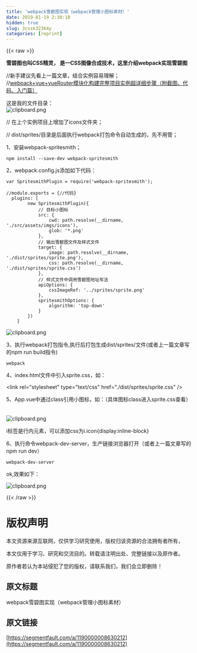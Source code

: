 ```yaml
---
title: 'webpack雪碧图实现（webpack管理小图标素材）' 
date: 2019-01-19 2:30:10
hidden: true
slug: 3cssk32364y
categories: [reprint]
---
```


{{< raw >}}

                    
<p><strong>雪碧图也叫CSS精灵， 是一CSS图像合成技术，这里介绍webpack实现雪碧图</strong></p>
<p>//新手建议先看上一篇文章，结合实例容易理解；<br>//<a href="https://segmentfault.com/a/1190000008602934">webpack+vue+vueRouter模块化构建完整项目实例超详细步骤（附截图、代码、入门篇）</a> </p>
<p>这是我的文件目录：<br><span class="img-wrap"><img data-src="/img/bVKnaH?w=314&amp;h=706" src="https://static.alili.tech/img/bVKnaH?w=314&amp;h=706" alt="clipboard.png" title="clipboard.png" style="cursor: pointer; display: inline;"></span></p>
<p>// 在上个实例项目上增加了icons文件夹；</p>
<p>// dist/sprites/目录是后面执行webpack打包命令自动生成的，先不用管；</p>
<p>1、安装webpack-spritesmith；</p>
<div class="widget-codetool" style="display:none;">
      <div class="widget-codetool--inner">
      <span class="selectCode code-tool" data-toggle="tooltip" data-placement="top" title="" data-original-title="全选"></span>
      <span type="button" class="copyCode code-tool" data-toggle="tooltip" data-placement="top" data-clipboard-text="npm install --save-dev webpack-spritesmith" title="" data-original-title="复制"></span>
      <span type="button" class="saveToNote code-tool" data-toggle="tooltip" data-placement="top" title="" data-original-title="放进笔记"></span>
      </div>
      </div><pre class="hljs q"><code style="word-break: break-word; white-space: initial;">npm install --<span class="hljs-built_in">save</span>-<span class="hljs-built_in">dev</span> webpack-spritesmith</code></pre>
<p>2、webpack.config.js添加如下代码：</p>
<div class="widget-codetool" style="display:none;">
      <div class="widget-codetool--inner">
      <span class="selectCode code-tool" data-toggle="tooltip" data-placement="top" title="" data-original-title="全选"></span>
      <span type="button" class="copyCode code-tool" data-toggle="tooltip" data-placement="top" data-clipboard-text="var SpritesmithPlugin = require('webpack-spritesmith');
" title="" data-original-title="复制"></span>
      <span type="button" class="saveToNote code-tool" data-toggle="tooltip" data-placement="top" title="" data-original-title="放进笔记"></span>
      </div>
      </div><pre class="hljs ebnf"><code><span class="hljs-attribute">var SpritesmithPlugin</span> = require(<span class="hljs-string">'webpack-spritesmith'</span>);
</code></pre>
<div class="widget-codetool" style="display:none;">
      <div class="widget-codetool--inner">
      <span class="selectCode code-tool" data-toggle="tooltip" data-placement="top" title="" data-original-title="全选"></span>
      <span type="button" class="copyCode code-tool" data-toggle="tooltip" data-placement="top" data-clipboard-text="//module.exports = {//代码}
  plugins: [
        new SpritesmithPlugin({
            // 目标小图标
            src: {
                cwd: path.resolve(__dirname, './src/assets/imgs/icons'),
                glob: '*.png'
            },
            // 输出雪碧图文件及样式文件
            target: {
                image: path.resolve(__dirname, './dist/sprites/sprite.png'),
                css: path.resolve(__dirname, './dist/sprites/sprite.css')
            },
            // 样式文件中调用雪碧图地址写法
            apiOptions: {
                cssImageRef: '../sprites/sprite.png'
            },
            spritesmithOptions: {
                algorithm: 'top-down'
            }
        })
    ]" title="" data-original-title="复制"></span>
      <span type="button" class="saveToNote code-tool" data-toggle="tooltip" data-placement="top" title="" data-original-title="放进笔记"></span>
      </div>
      </div><pre class="hljs less"><code><span class="hljs-comment">//module.exports = {//代码}</span>
  <span class="hljs-attribute">plugins</span>: [
        new SpritesmithPlugin({
            <span class="hljs-comment">// 目标小图标</span>
            <span class="hljs-attribute">src</span>: {
                <span class="hljs-attribute">cwd</span>: path.resolve(__dirname, <span class="hljs-string">'./src/assets/imgs/icons'</span>),
                <span class="hljs-attribute">glob</span>: <span class="hljs-string">'*.png'</span>
            },
            <span class="hljs-comment">// 输出雪碧图文件及样式文件</span>
            <span class="hljs-attribute">target</span>: {
                <span class="hljs-attribute">image</span>: path.resolve(__dirname, <span class="hljs-string">'./dist/sprites/sprite.png'</span>),
                <span class="hljs-attribute">css</span>: path.resolve(__dirname, <span class="hljs-string">'./dist/sprites/sprite.css'</span>)
            },
            <span class="hljs-comment">// 样式文件中调用雪碧图地址写法</span>
            <span class="hljs-attribute">apiOptions</span>: {
                <span class="hljs-attribute">cssImageRef</span>: <span class="hljs-string">'../sprites/sprite.png'</span>
            },
            <span class="hljs-attribute">spritesmithOptions</span>: {
                <span class="hljs-attribute">algorithm</span>: <span class="hljs-string">'top-down'</span>
            }
        })
    ]</code></pre>
<p><span class="img-wrap"><img data-src="/img/bVKnbk?w=700&amp;h=876" src="https://static.alili.tech/img/bVKnbk?w=700&amp;h=876" alt="clipboard.png" title="clipboard.png" style="cursor: pointer;"></span></p>
<p>3、执行webpack打包指令,执行后打包生成dist/sprites/文件(或者上一篇文章写的npm run build指令)</p>
<div class="widget-codetool" style="display:none;">
      <div class="widget-codetool--inner">
      <span class="selectCode code-tool" data-toggle="tooltip" data-placement="top" title="" data-original-title="全选"></span>
      <span type="button" class="copyCode code-tool" data-toggle="tooltip" data-placement="top" data-clipboard-text="webpack
" title="" data-original-title="复制"></span>
      <span type="button" class="saveToNote code-tool" data-toggle="tooltip" data-placement="top" title="" data-original-title="放进笔记"></span>
      </div>
      </div><pre class="hljs ebnf"><code><span class="hljs-attribute">webpack</span>
</code></pre>
<p>4、index.html文件中引入sprite.css，如：</p>
<p>&lt;link rel="stylesheet" type="text/css" href="./dist/sprites/sprite.css" /&gt;</p>
<p>5、App.vue中通过class引用小图标，如：（具体图标class进入sprite.css查看）<br><br><br><span class="img-wrap"><img data-src="/img/bVKndB?w=482&amp;h=231" src="https://static.alili.tech/img/bVKndB?w=482&amp;h=231" alt="clipboard.png" title="clipboard.png" style="cursor: pointer;"></span></p>
<p>i标签是行内元素，可以添加css为i.icon{display:inline-block}</p>
<p>6、执行命令webpack-dev-server，生产链接浏览器打开（或者上一篇文章写的npm run dev）</p>
<div class="widget-codetool" style="display:none;">
      <div class="widget-codetool--inner">
      <span class="selectCode code-tool" data-toggle="tooltip" data-placement="top" title="" data-original-title="全选"></span>
      <span type="button" class="copyCode code-tool" data-toggle="tooltip" data-placement="top" data-clipboard-text="webpack-dev-server" title="" data-original-title="复制"></span>
      <span type="button" class="saveToNote code-tool" data-toggle="tooltip" data-placement="top" title="" data-original-title="放进笔记"></span>
      </div>
      </div><pre class="hljs axapta"><code style="word-break: break-word; white-space: initial;">webpack-dev-<span class="hljs-keyword">server</span></code></pre>
<p>ok,效果如下：</p>
<p><span class="img-wrap"><img data-src="/img/bVKnfe?w=722&amp;h=635" src="https://static.alili.tech/img/bVKnfe?w=722&amp;h=635" alt="clipboard.png" title="clipboard.png" style="cursor: pointer;"></span></p>

                
{{< /raw >}}

# 版权声明
本文资源来源互联网，仅供学习研究使用，版权归该资源的合法拥有者所有，

本文仅用于学习、研究和交流目的。转载请注明出处、完整链接以及原作者。

原作者若认为本站侵犯了您的版权，请联系我们，我们会立即删除！

## 原文标题
webpack雪碧图实现（webpack管理小图标素材）

## 原文链接
[https://segmentfault.com/a/1190000008630212](https://segmentfault.com/a/1190000008630212)

